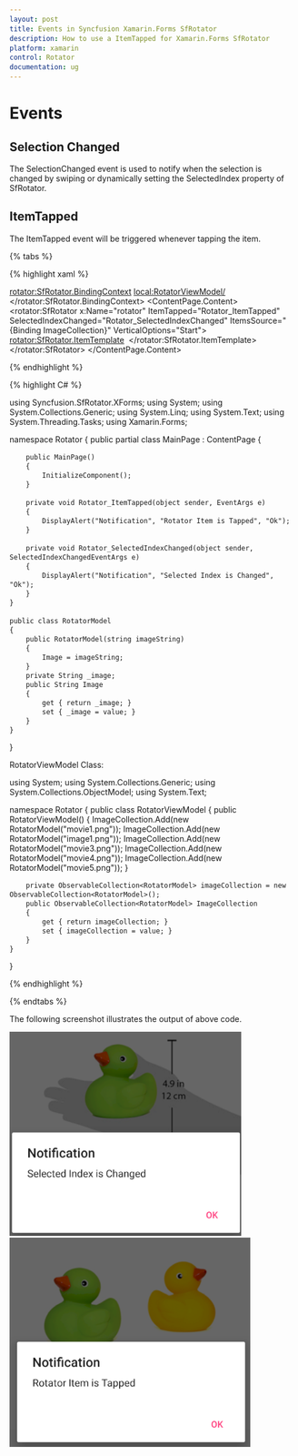 ```yaml
---
layout: post
title: Events in Syncfusion Xamarin.Forms SfRotator
description: How to use a ItemTapped for Xamarin.Forms SfRotator
platform: xamarin 
control: Rotator 
documentation: ug
---
```


# Events

## Selection Changed

The SelectionChanged event is used to notify when the selection is changed by swiping or dynamically setting the SelectedIndex property of SfRotator.

## ItemTapped

The ItemTapped event will be triggered whenever tapping the item.

{% tabs %}

{% highlight xaml %}

<?xml version="1.0" encoding="utf-8" ?>
<ContentPage xmlns="http://xamarin.com/schemas/2014/forms"
             xmlns:x="http://schemas.microsoft.com/winfx/2009/xaml"
             xmlns:local="clr-namespace:Rotator"
             xmlns:rotator="clr-namespace:Syncfusion.SfRotator.XForms;assembly=Syncfusion.SfRotator.XForms"
             x:Class="Rotator.MainPage">
    <rotator:SfRotator.BindingContext>
        <local:RotatorViewModel/>
    </rotator:SfRotator.BindingContext>
    <ContentPage.Content>
        <Grid HorizontalOptions="FillAndExpand" VerticalOptions="Fill">
            <rotator:SfRotator x:Name="rotator" 
                               ItemTapped="Rotator_ItemTapped"
                               SelectedIndexChanged="Rotator_SelectedIndexChanged"
                        ItemsSource="{Binding ImageCollection}" 
                        VerticalOptions="Start">
                <rotator:SfRotator.ItemTemplate>
                    <DataTemplate>
                        <StackLayout>
                            <Image Source="{Binding Image}" />
                        </StackLayout>
                    </DataTemplate>
                </rotator:SfRotator.ItemTemplate>
            </rotator:SfRotator>
        </Grid>
    </ContentPage.Content>
</ContentPage>

{% endhighlight %}

{% highlight C# %}

using Syncfusion.SfRotator.XForms;
using System;
using System.Collections.Generic;
using System.Linq;
using System.Text;
using System.Threading.Tasks;
using Xamarin.Forms;

namespace Rotator
{
    public partial class MainPage : ContentPage
    {

        public MainPage()
        {
            InitializeComponent();
        }

        private void Rotator_ItemTapped(object sender, EventArgs e)
        {
            DisplayAlert("Notification", "Rotator Item is Tapped", "Ok");
        }

        private void Rotator_SelectedIndexChanged(object sender, SelectedIndexChangedEventArgs e)
        {
            DisplayAlert("Notification", "Selected Index is Changed", "Ok");
        }
    }

    public class RotatorModel
    {
        public RotatorModel(string imageString)
        {
            Image = imageString;
        }
        private String _image;
        public String Image
        {
            get { return _image; }
            set { _image = value; }
        }
    }
}

RotatorViewModel Class:

using System;
using System.Collections.Generic;
using System.Collections.ObjectModel;
using System.Text;

namespace Rotator
{
    public class RotatorViewModel
    {
        public RotatorViewModel()
        {
            ImageCollection.Add(new RotatorModel("movie1.png"));
            ImageCollection.Add(new RotatorModel("image1.png"));
            ImageCollection.Add(new RotatorModel("movie3.png"));
            ImageCollection.Add(new RotatorModel("movie4.png"));
            ImageCollection.Add(new RotatorModel("movie5.png"));
        }

        private ObservableCollection<RotatorModel> imageCollection = new ObservableCollection<RotatorModel>();
        public ObservableCollection<RotatorModel> ImageCollection
        {
            get { return imageCollection; }
            set { imageCollection = value; }
        }
    }
}

{% endhighlight %}

{% endtabs %}

The following screenshot illustrates the output of above code.

![Rotator_SelectedIndexChanged](images/SelectedIndexChanged.png)
![Rotator_ItemTapped](images/ItemTapped.png)




   





